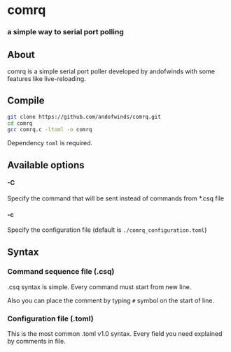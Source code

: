 # comrq
### a simple way to serial port polling

## About
comrq is a simple serial port poller developed by andofwinds with some features like live-reloading.

## Compile
```bash
git clone https://github.com/andofwinds/comrq.git
cd comrq
gcc comrq.c -ltoml -o comrq
```

Dependency `toml` is required.

## Available options
#### -C
Specify the command that will be sent instead of commands from *.csq file

#### -c
Specify the configuration file (default is `./comrq_configuration.toml`)


## Syntax

### Command sequence file (.csq)
.csq syntax is simple.
Every command must start from new line.

Also you can place the comment by typing `#` symbol on the start of line.

### Configuration file (.toml)
This is the most common .toml v1.0 syntax. Every field you need explained by comments in file.
